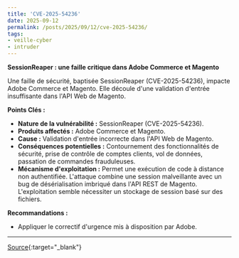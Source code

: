 ```yaml
---
title: 'CVE-2025-54236'
date: 2025-09-12
permalink: /posts/2025/09/12/cve-2025-54236/
tags:
- veille-cyber
- intruder
---
```

**SessionReaper : une faille critique dans Adobe Commerce et Magento**

Une faille de sécurité, baptisée SessionReaper (CVE-2025-54236), impacte Adobe Commerce et Magento. Elle découle d'une validation d'entrée insuffisante dans l'API Web de Magento.

**Points Clés :**

*   **Nature de la vulnérabilité :** SessionReaper (CVE-2025-54236).
*   **Produits affectés :** Adobe Commerce et Magento.
*   **Cause :** Validation d'entrée incorrecte dans l'API Web de Magento.
*   **Conséquences potentielles :** Contournement des fonctionnalités de sécurité, prise de contrôle de comptes clients, vol de données, passation de commandes frauduleuses.
*   **Mécanisme d'exploitation :** Permet une exécution de code à distance non authentifiée. L'attaque combine une session malveillante avec un bug de désérialisation imbriqué dans l'API REST de Magento. L'exploitation semble nécessiter un stockage de session basé sur des fichiers.

**Recommandations :**

*   Appliquer le correctif d'urgence mis à disposition par Adobe.

---
[Source](https://cvemon.intruder.io/cves/CVE-2025-54236){:target="_blank"}

